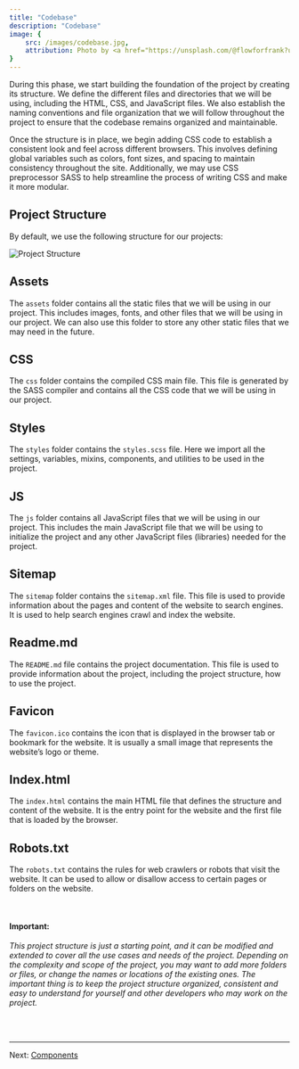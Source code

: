 ```yaml
---
title: "Codebase"
description: "Codebase"
image: {
    src: /images/codebase.jpg,
    attribution: Photo by <a href="https://unsplash.com/@flowforfrank?utm_source=unsplash&utm_medium=referral&utm_content=creditCopyText">Ferenc Almasi</a> on <a href="https://unsplash.com/photos/eYpcLDXHVb0?utm_source=unsplash&utm_medium=referral&utm_content=creditCopyText">Unsplash</a>
}
---
```


During this phase, we start building the foundation of the project by creating its structure. We define the different files and directories that we will be using, including the HTML, CSS, and JavaScript files. We also establish the naming conventions and file organization that we will follow throughout the project to ensure that the codebase remains organized and maintainable.

Once the structure is in place, we begin adding CSS code to establish a consistent look and feel across different browsers. This involves defining global variables such as colors, font sizes, and spacing to maintain consistency throughout the site. Additionally, we may use CSS preprocessor SASS to help streamline the process of writing CSS and make it more modular.

## Project Structure
By default, we use the following structure for our projects:

![Project Structure](/project-structure.png)

## Assets
The `assets` folder contains all the static files that we will be using in our project. This includes images, fonts, and other files that we will be using in our project. We can also use this folder to store any other static files that we may need in the future.

## CSS
The `css` folder contains the compiled CSS main file. This file is generated by the SASS compiler and contains all the CSS code that we will be using in our project. 

## Styles
The `styles` folder contains the `styles.scss` file. Here we import all the settings, variables, mixins, components, and utilities to be used in the project.

## JS
The `js` folder contains all JavaScript files that we will be using in our project. This includes the main JavaScript file that we will be using to initialize the project and any other JavaScript files (libraries) needed for the project.

## Sitemap
The `sitemap` folder contains the `sitemap.xml` file. This file is used to provide information about the pages and content of the website to search engines. It is used to help search engines crawl and index the website.

## Readme.md
The `README.md` file contains the project documentation. This file is used to provide information about the project, including the project structure, how to use the project.

## Favicon
The `favicon.ico` contains the icon that is displayed in the browser tab or bookmark for the website. It is usually a small image that represents the website’s logo or theme.

## Index.html
The `index.html` contains the main HTML file that defines the structure and content of the website. It is the entry point for the website and the first file that is loaded by the browser.


## Robots.txt
The `robots.txt` contains the rules for web crawlers or robots that visit the website. It can be used to allow or disallow access to certain pages or folders on the website.

<br />

#### Important:

*This project structure is just a starting point, and it can be modified and extended to cover all the use cases and needs of the project.
Depending on the complexity and scope of the project, you may want to add more folders or files, or change the names or locations of the existing ones.
The important thing is to keep the project structure organized, consistent and easy to understand for yourself and other developers who may work on the project.*

<br /><br />
***
Next: [Components](/en/components)